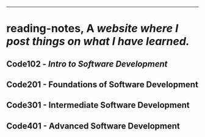 ---
# reading-notes, A *website where I post things on what I have learned.*
## Code102 - *Intro to Software Development*
## Code201 - Foundations of Software Development
## Code301 - Intermediate Software Development

## Code401 - Advanced Software Development
